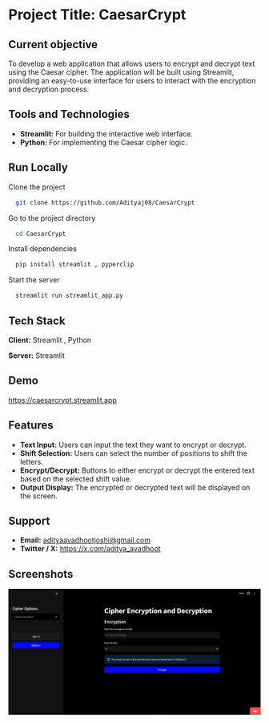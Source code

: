 # Project Title: CaesarCrypt

##  Current objective 
To develop a web application that allows users to encrypt and decrypt text using the Caesar cipher. The application will be built using Streamlit, providing an easy-to-use interface for users to interact with the encryption and decryption process.


## Tools and Technologies
- **Streamlit:** For building the interactive web interface.
- **Python:** For implementing the Caesar cipher logic.
## Run Locally

Clone the project

```bash
  git clone https://github.com/Adityaj08/CaesarCrypt
```

Go to the project directory

```bash
  cd CaesarCrypt
```

Install dependencies

```bash
  pip install streamlit , pyperclip
```

Start the server

```bash
  streamlit run streamlit_app.py
```


## Tech Stack

**Client:** Streamlit , Python

**Server:** Streamlit


## Demo

https://caesarcrypt.streamlit.app


## Features

- **Text Input:** Users can input the text they want to encrypt or decrypt.
-  **Shift Selection:** Users can select the number of positions to shift the letters.
- **Encrypt/Decrypt:** Buttons to either encrypt or decrypt the entered text based on the selected shift value.
- **Output Display:** The encrypted or decrypted text will be displayed on the screen.


## Support
 
- **Email:** adityaavadhootjoshi@gmail.com
- **Twitter / X:** https://x.com/aditya_avadhoot


## Screenshots

![App Screenshot](https://github.com/Adityaj08/CaesarCrypt/blob/main/app.png)


